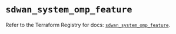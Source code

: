 # `sdwan_system_omp_feature`

Refer to the Terraform Registry for docs: [`sdwan_system_omp_feature`](https://registry.terraform.io/providers/ciscodevnet/sdwan/0.8.0/docs/resources/system_omp_feature).
